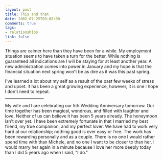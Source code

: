 ```yaml
--- 
layout: post
title: This and that
date: 2002-07-25T03:02:00
comments: true
tags:
- relationships
link: false
---
```

Things are calmer here than they have been for a while. My employment situation seems to have taken a turn for the better. While nothing is guaranteed all indications are I will be staying for at least another year. A new administration comes into power in January and my hope is that the financial situation next spring won't be as dire as it was this past spring.

I've learned a lot about my self as a result of the past few weeks of stress and upset. It has been a great growing experience, however, it is one I hope I don't need to repeat.

<hr width="25%">

My wife and I are celebrating our 5th Wedding Anniversary tomorrow. Our time together has been magical, wondrous, and filled with laughter and love. Neither of us can believe it has been 5 years already. The honeymoon isn't over yet. I have been extremely fortunate in that I married my best friend, my true companion, and my perfect lover. We have had to work very hard at our relationship; nothing good is ever easy or free. The work has been rewarding personally and as a couple. There is no one I would rather spend time with than Michele, and no one I want to be closer to than her. I would marry her again in a minute because I love her more deeply today than I did 5 years ago when I said, "I do."


